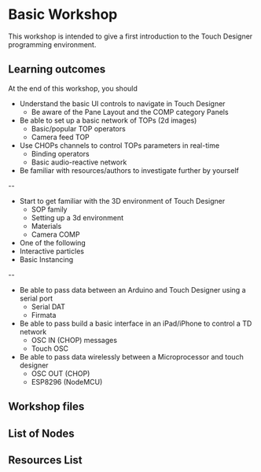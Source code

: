 # Basic Workshop

This workshop is intended to give a first introduction to the Touch Designer programming environment.

## Learning outcomes

At the end of this workshop, you should

* Understand the basic UI controls to navigate in Touch Designer
  * Be aware of the Pane Layout and the COMP category Panels 
* Be able to set up a basic network of TOPs (2d images)
  * Basic/popular TOP operators
  * Camera feed TOP
* Use CHOPs channels to control TOPs parameters in real-time
  * Binding operators
  * Basic audio-reactive network
* Be familiar with resources/authors to investigate further by yourself

--

* Start to get familiar with the 3D environment of Touch Designer
  * SOP family
  * Setting up a 3d environment
  * Materials
  * Camera COMP
 * One of the following
  * Interactive particles
  * Basic Instancing  

--

* Be able to pass data between an Arduino and Touch Designer using a serial port
   * Serial DAT
   * Firmata
* Be able to pass build a basic interface in an iPad/iPhone to control a TD network
  * OSC IN (CHOP) messages
  * Touch OSC
* Be able to pass data wirelessly between a Microprocessor and touch designer
  * OSC OUT (CHOP)
  * ESP8296 (NodeMCU)  

  

## Workshop files

## List of Nodes

## Resources List
